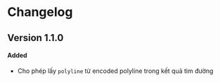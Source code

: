 # Changelog

## Version 1.1.0

#### Added

- Cho phép lấy `polyline` từ encoded polyline trong kết quả tìm đường

<!-- #### Changed -->
<!-- #### Deprecated -->
<!-- #### Removed -->
<!-- #### Fixed -->
<!-- #### Security -->
